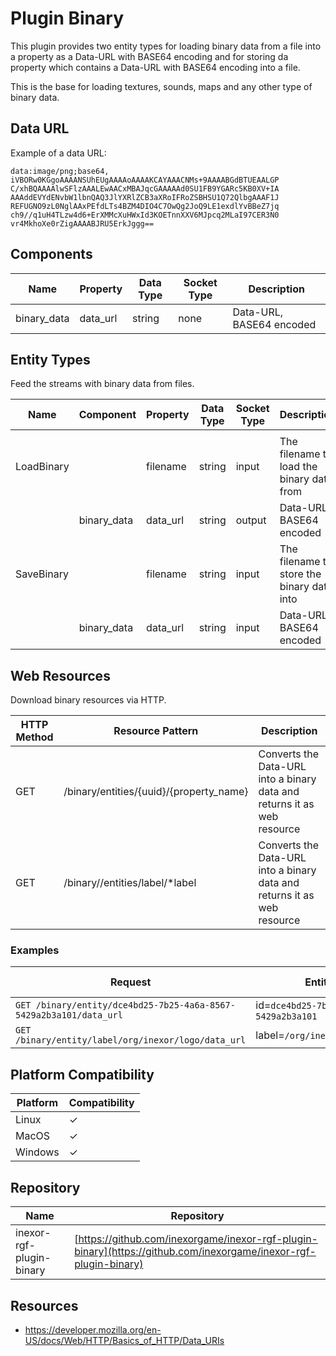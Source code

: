 # Plugin Binary

This plugin provides two entity types for loading binary data from a file into a property as
a Data-URL with BASE64 encoding and for storing da property which contains a Data-URL with
BASE64 encoding into a file.

This is the base for loading textures, sounds, maps and any other type of binary data.

## Data URL

Example of a data URL:

```
data:image/png;base64,
iVBORw0KGgoAAAANSUhEUgAAAAoAAAAKCAYAAACNMs+9AAAABGdBTUEAALGP
C/xhBQAAAAlwSFlzAAALEwAACxMBAJqcGAAAAAd0SU1FB9YGARc5KB0XV+IA
AAAddEVYdENvbW1lbnQAQ3JlYXRlZCB3aXRoIFRoZSBHSU1Q72QlbgAAAF1J
REFUGNO9zL0NglAAxPEfdLTs4BZM4DIO4C7OwQg2JoQ9LE1exdlYvBBeZ7jq
ch9//q1uH4TLzw4d6+ErXMMcXuHWxId3KOETnnXXV6MJpcq2MLaI97CER3N0
vr4MkhoXe0rZigAAAABJRU5ErkJggg==
```

## Components

| Name        | Property | Data Type | Socket Type | Description                                |
|-------------|----------|-----------|-------------|--------------------------------------------|
| binary_data | data_url | string    | none        | Data-URL, BASE64 encoded                   |

## Entity Types

Feed the streams with binary data from files.

| Name       | Component   | Property | Data Type | Socket Type | Description                                |
|------------|-------------|----------|-----------|-------------|--------------------------------------------|
|            |             |          |           |             |                                            |
| LoadBinary |             | filename | string    | input       | The filename to load the binary data from  |
|            | binary_data | data_url | string    | output      | Data-URL, BASE64 encoded                   |
| SaveBinary |             | filename | string    | input       | The filename to store the binary data into |
|            | binary_data | data_url | string    | input       | Data-URL, BASE64 encoded                   |

## Web Resources

Download binary resources via HTTP.

| HTTP Method | Resource Pattern                        | Description                                                              |
|-------------|-----------------------------------------|--------------------------------------------------------------------------|
| GET         | /binary/entities/{uuid}/{property_name} | Converts the Data-URL into a binary data and returns it as web resource  |
| GET         | /binary//entities/label/*label          | Converts the Data-URL into a binary data and returns it as web resource  |


### Examples

| Request                                                            | Entity Instance                           | Property Name |
|--------------------------------------------------------------------|-------------------------------------------|---------------|
| `GET /binary/entity/dce4bd25-7b25-4a6a-8567-5429a2b3a101/data_url` | id=`dce4bd25-7b25-4a6a-8567-5429a2b3a101` | `data_url`    |
| `GET /binary/entity/label/org/inexor/logo/data_url`                | label=`/org/inexor/logo/{:property}`      | `data_url`    |

## Platform Compatibility

| Platform | Compatibility |
|----------|---------------|
| Linux    | ✓             |
| MacOS    | ✓             |
| Windows  | ✓             |

## Repository

| Name                     | Repository                                                                                                       |
|--------------------------|------------------------------------------------------------------------------------------------------------------|
| inexor-rgf-plugin-binary | [https://github.com/inexorgame/inexor-rgf-plugin-binary](https://github.com/inexorgame/inexor-rgf-plugin-binary) |

## Resources

* https://developer.mozilla.org/en-US/docs/Web/HTTP/Basics_of_HTTP/Data_URIs
